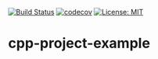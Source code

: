 [![Build Status](https://travis-ci.com/voxelheim/cpp-project-example.svg?branch=master)](https://travis-ci.com/voxelheim/cpp-project-example)
[![codecov](https://codecov.io/gh/voxelheim/cpp-project-example/branch/master/graph/badge.svg)](https://codecov.io/gh/voxelheim/cpp-project-example)
[![License: MIT](https://img.shields.io/badge/license-MIT-blue.svg)](https://opensource.org/licenses/MIT)

# cpp-project-example